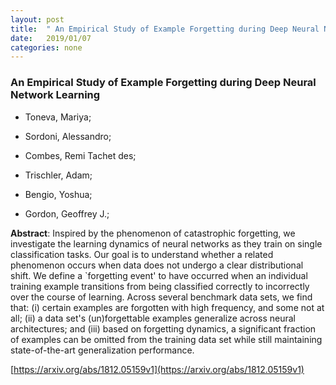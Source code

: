 ```yaml
---
layout: post
title:  " An Empirical Study of Example Forgetting during Deep Neural Network Learning"
date:   2019/01/07
categories: none
---
```




### An Empirical Study of Example Forgetting during Deep Neural Network Learning



* Toneva, Mariya; 

* Sordoni, Alessandro; 

* Combes, Remi Tachet des; 

* Trischler, Adam; 

* Bengio, Yoshua; 

* Gordon, Geoffrey J.; 





**Abstract**:  Inspired by the phenomenon of catastrophic forgetting, we investigate the learning dynamics of neural networks as they train on single classification tasks. Our goal is to understand whether a related phenomenon occurs when data does not undergo a clear distributional shift. We define a `forgetting event&#39; to have occurred when an individual training example transitions from being classified correctly to incorrectly over the course of learning. Across several benchmark data sets, we find that: (i) certain examples are forgotten with high frequency, and some not at all; (ii) a data set&#39;s (un)forgettable examples generalize across neural architectures; and (iii) based on forgetting dynamics, a significant fraction of examples can be omitted from the training data set while still maintaining state-of-the-art generalization performance. 



 [https://arxiv.org/abs/1812.05159v1](https://arxiv.org/abs/1812.05159v1) 

